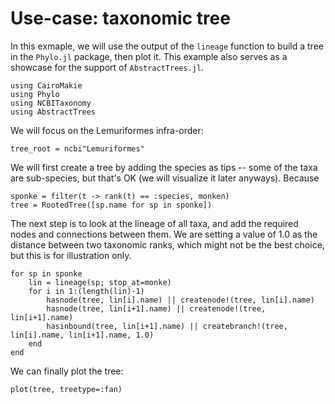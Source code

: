 # Use-case: taxonomic tree

In this exmaple, we will use the output of the `lineage` function to build a
tree in the `Phylo.jl` package, then plot it. This example also serves as a
showcase for the support of `AbstractTrees.jl`.

```@example tree
using CairoMakie
using Phylo
using NCBITaxonomy
using AbstractTrees
```

We will focus on the Lemuriformes infra-order:

```@example tree
tree_root = ncbi"Lemuriformes"
```

We will first create a tree by adding the species as tips -- some of the taxa
are sub-species, but that's OK (we will visualize it later anyways). Because 

```@example tree
sponke = filter(t -> rank(t) == :species, monken)
tree = RootedTree([sp.name for sp in sponke])
```

The next step is to look at the lineage of all taxa, and add the required nodes
and connections between them. We are setting a value of 1.0 as the distance
between two taxonomic ranks, which might not be the best choice, but this is for
illustration only.

```@example tree
for sp in sponke
    lin = lineage(sp; stop_at=monke)
    for i in 1:(length(lin)-1)
        hasnode(tree, lin[i].name) || createnode!(tree, lin[i].name)
        hasnode(tree, lin[i+1].name) || createnode!(tree, lin[i+1].name)
        hasinbound(tree, lin[i+1].name) || createbranch!(tree, lin[i].name, lin[i+1].name, 1.0)
    end
end
```

We can finally plot the tree:

```@example tree
plot(tree, treetype=:fan)
```